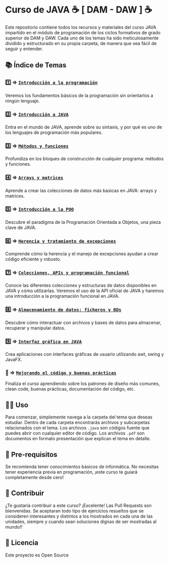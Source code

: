 # Curso de JAVA ☕ [ DAM - DAW ] ☕

Este repositorio contiene todos los recursos y materiales del curso JAVA impartido en el módulo de programación de los ciclos formativos de grado superior de DAM y DAW. Cada uno de los temas ha sido meticulosamente dividido y estructurado en su propia carpeta, de manera que sea fácil de seguir y entender.

## 📚 Índice de Temas

### 1️⃣ &#8658; [**`Introducción a la programación`**](aulaenlanube/tema1) 
Veremos los fundamentos básicos de la programación sin orientarlos a ningún lenguaje.

### 2️⃣ &#8658; [**`Introducción a JAVA`**](aulaenlanube/tema2) 
Entra en el mundo de JAVA, aprende sobre su sintaxis, y por qué es uno de los lenguajes de programación más populares.

### 3️⃣ &#8658; [**`Métodos y funciones`**](aulaenlanube/tema3)
Profundiza en los bloques de construcción de cualquier programa: métodos y funciones. 

### 4️⃣ &#8658; [**`Arrays y matrices`**](aulaenlanube/tema4) 
Aprende a crear las colecciones de datos más basicas en JAVA: arrays y matrices.

### 5️⃣ &#8658; [**`Introducción a la POO`**](aulaenlanube/tema5)
Descubre el paradigma de la Programación Orientada a Objetos, una pieza clave de JAVA.

### 6️⃣ &#8658; [**`Herencia y tratamiento de excepciones`**](aulaenlanube/tema6)
Comprende cómo la herencia y el manejo de excepciones ayudan a crear código eficiente y robusto.

### 7️⃣ &#8658; [**`Colecciones, APIs y programación funcional`**](aulaenlanube/tema7)
Conoce las diferentes colecciones y estructuras de datos disponibles en JAVA y cómo utilizarlas. Veremos el uso de la API oficial de JAVA y haremos una introducción a la programación funcional en JAVA.

### 8️⃣ &#8658; [**`Almacenamiento de datos: ficheros y BDs`**](aulaaenlanube/tema8)
Descubre cómo interactuar con archivos y bases de datos para almacenar, recuperar y manipular datos.

### 9️⃣ &#8658; [**`Interfaz gráfica en JAVA`**](aulaenlanube/tema9)
Crea aplicaciones con interfaces gráficas de usuario utilizando awt, swing y JavaFX.

### 🔄 &#8658; [**`Mejorando el código y buenas prácticas`**](aulaenlanube/tema10)
Finaliza el curso aprendiendo sobre los patrones de diseño más comunes, clean code, buenas prácticas, documentación del código, etc.

## 👨‍💻 Uso

Para comenzar, simplemente navega a la carpeta del tema que deseas estudiar. Dentro de cada carpeta encontrarás archivos y subcarpetas relacionados con el tema. Los archivos `.java` son códigos fuente que puedes abrir con cualquier editor de código. Los archivos `.pdf` son documentos en formato presentación que explican el tema en detalle.  

## 🌱 Pre-requisitos

Se recomienda tener conocimientos básicos de informática. No necesitas tener experiencia previa en programación, ¡este curso te guiará completamente desde cero!

## 🎉 Contribuir

¿Te gustaría contribuir a este curso? ¡Excelente! Las Pull Requests son bienvenidas. Se aceptaran todo tipo de ejercicios resueltos que se consideren interesantes y distintos a los mostrados en cada una de las unidades, siempre y cuando sean soluciones dignas de ser mostradas al mundo!!

## 📖 Licencia

Este proyecto es Open Source
